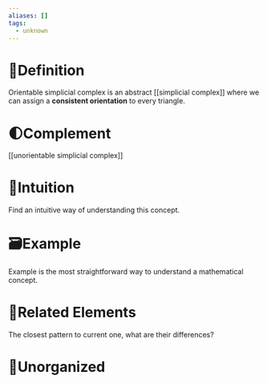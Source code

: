 ```yaml
---
aliases: []
tags:
  - unknown
---
```



# 📝Definition
Orientable simplicial complex is an abstract [[simplicial complex]] where we can assign a **consistent orientation** to every triangle.

# 🌓Complement
[[unorientable simplicial complex]]

# 🧠Intuition
Find an intuitive way of understanding this concept.

# 🗃Example
Example is the most straightforward way to understand a mathematical concept.

# 🌱Related Elements
The closest pattern to current one, what are their differences?


# 🍂Unorganized